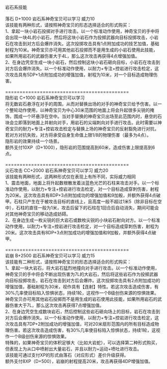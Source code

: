 <title>岩石系技能</title>
<meta name="GENERATOR" content="WinCHM">
<meta http-equiv="Content-Type" content="text/html; charset=gb2312">
<br>岩石系技能 
<br>
<br>落石 D+1000 岩石系神奇宝贝可以学习 威力10
<br>该技能有两种形式，请按照神奇宝贝的形态选择适合的形式购买： 
<br>1、拿起一块小岩石投掷对手进行攻击。以一个标准动作使用，神奇宝贝的手中将会出现一块4L的小岩石，然后将这块小岩石作为投掷武器向目标投掷攻击，小岩石在攻击到对方后会爆炸消失。这次投掷攻击具有1点附加成功的技艺加值，基础射程为10米。神奇宝贝亦可用其他岩石投掷而不是用生成的小岩石使用此技能，如果所用岩石的武器伤害大于4L，那么这次攻击再获得4点增强加值。 
<br>2、在身边凭空生成一块小岩石，然后控制这块小岩石砸向目标，小岩石在攻击到对方后会爆炸消失。以一个标准动作使用，以耐力+专注+控岩进行攻击检定，这次攻击具有5DP+1点附加成功的增强加值，射程为10米，对一个目标造成物理伤害。 
<br>
<br>=========================================== 
<br>隐形岩 C+1000 岩石系神奇宝贝可以学习 
<br>将无数岩石悬浮在对手的周围，从而对替换出场的对手的神奇宝贝给予伤害。以一个整轮动作使用，以神奇宝贝为中心30米范围的地面上将会升起很多尖锐的掩饰，围成一个环悬浮在空中。当对手替换的神奇宝贝出场至此范围内时，悬空的石块会立即落到地面上并射向对手，用岩石的尖端刺向对手进行攻击。此时需要以神奇宝贝的耐力+专注+控岩攻击检定与替换上场的神奇宝贝的反射豁免进行对抗，若对方对抗失败，对方将承受自身生命值上限1/8的物理伤害（最多为4点）。 
<br>隐形岩的效果持续一个场景。
<br>额外支付10XP（D+1000），隐形岩的范围提高到60米，造成伤害上限提高到6点。 
<br>
<br>=========================================== 
<br>尖石攻击 CC+2000 岩石系神奇宝贝可以学习 威力20
<br>该技能有两种形式，这两种形式仅在表现上有所不同，实际威力相同
<br>1、震击地面，地面上将升起数根散发着淡蓝色光芒的石柱来攻击对手。以一个标准动作使用，以耐力+专注+控岩进行攻击检定，对一个目标造成穿刺伤害，射程为20米。这次攻击具有8DP+3点附加成功的增强加值和9加骰，并额外获得4点破甲。石柱只产生在于被攻击目标的直线上，且高度一般不超过1米5（除非目标在空中），石柱的直径一般为1米，攻击后留下的石柱在1回合后自动消失，期间可能会对其他神奇宝贝的移动造成妨碍。
<br>2、在身边生成一枚尖锐的巨大岩石或数枚尖锐的小块岩石射向对方。以一个标准动作使用，以耐力+专注+控岩进行攻击检定，对一个目标造成穿刺伤害，射程为20米。这次攻击具有8DP+3点附加成功的增强加值和9加骰，并额外获得4点破甲。
<br>
<br>=========================================== 
<br>岩崩 B+2500 岩石系神奇宝贝可以学习 威力15
<br>该技能有二种形式，请按照神奇宝贝的形态选择适合的形式购买： 
<br>1、拿起一块大岩石，将大岩石猛烈地撞向对手进行攻击。以一个标准动作使用，神奇宝贝的手中将会不断出现伤害为7L的大岩石，然后将这些岩石作为投掷武器向目标投掷攻击，岩石在攻击到对方后会爆炸。这次投掷攻击具有2点附加成功的增强加值，基础射程为30米，视作具有【连射】特性。若这次攻击造成伤害，有30%几率使目标陷入惊惧状态，持续1轮，这视作一个B级创伤来源的惊惧效果。
<br>神奇宝贝亦可用其他岩石投掷而不是用生成的岩石使用此技能，如果所用岩石的武器伤害大于7L，那么这次攻击再获得7点增强加值。  
<br>2、在身边凭空生成数块岩石，然后控制这些岩石砸向场上的目标，岩石在攻击到对方后会爆炸消失。以一个标准动作使用，以耐力+专注+控岩进行攻击检定，这次攻击具有7DP+2附加成功的增强加值，可对20米扇形范围内的所有目标造成物理伤害。若这次攻击造成伤害，有30%几率使目标陷入惊惧状态，持续1轮，这视作一个B级创伤来源的惊惧效果。 
<br>特殊的，如果神奇宝贝的体积足够大（比如大岩蛇），可以选择第二种形式购买，但表现上为从口中喷射出大量岩石，并且以耐力+运动+喷吐进行攻击。 
<br>该技能可通过支付XP的形式由落石（对应形式）差价升级获得。
<br>额外支付8XP（D+500），岩崩的射程提高20米，攻击再获得4DP增强加值。
<br>
